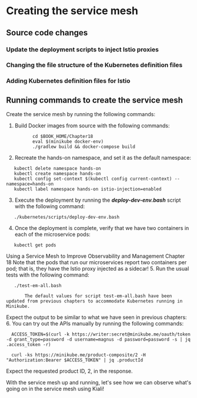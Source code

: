# Creating the service mesh
## Source code changes 
### Update the deployment scripts to inject Istio proxies
### Changing the file structure of the Kubernetes definition files
### Adding Kubernetes definition files for Istio 
## Running commands to create the service mesh

Create the service mesh by running the following commands:
1. Build Docker images from source with the following commands:
```
          cd $BOOK_HOME/Chapter18
          eval $(minikube docker-env)
          ./gradlew build && docker-compose build
```
2. Recreate the hands-on namespace, and set it as the default namespace:
```
   kubectl delete namespace hands-on
   kubectl create namespace hands-on
   kubectl config set-context $(kubectl config current-context) --namespace=hands-on
   kubectl label namespace hands-on istio-injection=enabled
```
3. Execute the deployment by running the ***deploy-dev-env.bash*** script with the following command:
```
   ./kubernetes/scripts/deploy-dev-env.bash
```
4. Once the deployment is complete, verify that we have two containers in each of the microservice pods:
```
   kubectl get pods
```  
  Using a Service Mesh to Improve Observability and Management Chapter 18
  Note that the pods that run our microservices report two containers per pod; that is, they have the Istio proxy injected as a sidecar!
5. Run the usual tests with the following command:
```
   ./test-em-all.bash
```
           The default values for script test-em-all.bash have been updated from previous chapters to accommodate Kubernetes running in Minikube.           
  Expect the output to be similar to what we have seen in previous chapters:
6. You can try out the APIs manually by running the following commands:
```
  ACCESS_TOKEN=$(curl -k https://writer:secret@minikube.me/oauth/token -d grant_type=password -d username=magnus -d password=password -s | jq            .access_token -r)
  
  curl -ks https://minikube.me/product-composite/2 -H "Authorization:Bearer $ACCESS_TOKEN" | jq .productId
```
Expect the requested product ID, 2, in the response.

With the service mesh up and running, let's see how we can observe what's going on in the service mesh using Kiali!
